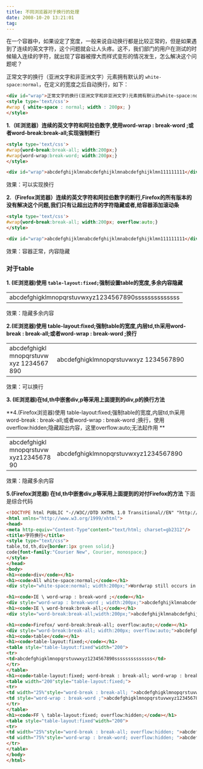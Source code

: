 ```yaml
---
title: 不同浏览器对于换行的处理
date: 2008-10-20 13:21:01
tag: 
---
```


在一个容器中，如果设定了宽度，一般来说自动换行都是比较正常的，但是如果遇到了连续的英文字符，这个问题就会让人头疼。这不，我们部门的用户在测试的时候输入连续的字符，就出现了容器被撑大而样式变形的情况发生，怎么解决这个问题呢？

<!-- more -->

正常文字的换行（亚洲文字和非亚洲文字）元素拥有默认的 `white-space:normal`，在定义的宽度之后自动换行，如下：

```html
<div id="wrap">正常文字的换行(亚洲文字和非亚洲文字)元素拥有默认的white-space:normal,当定义</div>
<style type='text/css'>
#wrap { white-space : normal; width : 200px; }
</style>
```

**1.（IE浏览器）连续的英文字符和阿拉伯数字,使用word-wrap : break-word ;或者word-break:break-all;实现强制断行**

```html
<style type='text/css'>
#wrap{word-break:break-all; width:200px;}  
#wrap{word-wrap:break-word; width:200px;}
</style>

<div id="wrap">abcdefghijklmnabcdefghijklmnabcdefghijklmn111111111</div>
```
效果：可以实现换行

**2.（Firefox浏览器）连续的英文字符和阿拉伯数字的断行,Firefox的所有版本的没有解决这个问题,我们只有让超出边界的字符隐藏或者,给容器添加滚动条**

```html
<style type='text/css'>
#wrap{word-break:break-all; width:200px; overflow:auto;}
</style>

<div id="wrap">abcdefghijklmnabcdefghijklmnabcdefghijklmn111111111</div>
```

效果：容器正常，内容隐藏

### **对于table**

**1. (IE浏览器)使用 `table-layout:fixed;`强制设置table的宽度,多余内容隐藏**

<table style="table-layout:fixed" width="200">
<tr>
<td>abcdefghigklmnopqrstuvwxyz1234567890ssssssssssssss
</td>
</tr>
</table>
效果：隐藏多余内容

**2.(IE浏览器)使用 table-layout:fixed;强制table的宽度,内层td,th采用word-break : break-all;或者word-wrap : break-word ;换行**

<table width="200" style="table-layout:fixed;">
<tr>
<td width="25%" style="word-break : break-all; ">abcdefghigklmnopqrstuvwxyz 1234567890
</td>
<td style="word-wrap : break-word ;">abcdefghigklmnopqrstuvwxyz 1234567890
</td>
</tr>
</table>
效果：可以换行

**3. (IE浏览器)在td,th中嵌套div,p等采用上面提到的div,p的换行方法**

**4.(Firefox浏览器)使用 table-layout:fixed;强制table的宽度,内层td,th采用word-break : break-all;或者word-wrap : break-word ;换行，使用overflow:hidden;隐藏超出内容，这里overflow:auto;无法起作用
**

<table style="table-layout:fixed" width="200">
<tr>
<td width="25%"  style="word-break : break-all; overflow:hidden; ">abcdefghigklmnopqrstuvwxyz1234567890</td>
<td width="75%" style="word-wrap : break-word; overflow:hidden; ">abcdefghigklmnopqrstuvwxyz1234567890</td>
</tr>
</table>
效果：隐藏多余内容

**5.(Firefox浏览器) 在td,th中嵌套div,p等采用上面提到的对付Firefox的方法**
下面是综合代码

```html
<!DOCTYPE html PUBLIC "-//W3C//DTD XHTML 1.0 Transitional//EN" "http://www.w3.org/TR/xhtml1/DTD/xhtml1-transitional.dtd">
<html xmlns="http://www.w3.org/1999/xhtml">
<head>
<meta http-equiv="Content-Type"content="text/html; charset=gb2312"/>
<title>字符换行</title>
<style type="text/css">
table,td,th,div{border:1px green solid;}
code{font-family:"Courier New", Courier, monospace;}
</style>
</head>
<body>
<h1><code>div</code></h1>
<h1><code>All white-space:normal;</code></h1>
<div style="white-space:normal; width:200px;">Wordwrap still occurs in a td element that has its WIDTH attribute set to a value smaller than the unwrapped content of the cell, even if the noWrap property is set to true. Therefore, the WIDTH attribute takes precedence over the noWrap property in this scenario</div>

<h1><code>IE \ word-wrap : break-word ;</code></h1>
<div style="word-wrap : break-word ; width:200px;">abcdefghijklmnabcdefghijklmnabcdefghijklmn111111111</div>
<h1><code>IE \ word-break:break-all;</code></h1>
<div style="word-break:break-all;width:200px;">abcdefghijklmnabcdefghijklmnabcdefghijklmn111111111</div>

<h1><code>Firefox/ word-break:break-all; overflow:auto;</code></h1>
<div style="word-break:break-all; width:200px; overflow:auto;">abcdefghijklmnabcdefghijklmnabcdefghijklmn111111111</div>
<h1><code>table</code></h1>
<h1><code>table-layout:fixed;</code></h1>
<table style="table-layout:fixed"width="200">
<tr>
<td>abcdefghigklmnopqrstuvwxyz1234567890ssssssssssssss</td>
</tr>
</table>
<h1><code>table-layout:fixed; word-break : break-all; word-wrap : break-word ;</code></h1>
<table width="200"style="table-layout:fixed;">
<tr>
<td width="25%"style="word-break : break-all; ">abcdefghigklmnopqrstuvwxyz1234567890ssssssssssssss</td>
<td style="word-wrap : break-word ;">abcdefghigklmnopqrstuvwxyz1234567890ssssssssssssss</td>
</tr>
</table>
<h1><code>FF \ table-layout:fixed; overflow:hidden;</code></h1>
<table style="table-layout:fixed"width="200">
<tr>
<td width="25%"style="word-break : break-all; overflow:hidden; ">abcdefghigklmnopqrstuvwxyz1234567890</td>
<td width="75%"style="word-wrap : break-word; overflow:hidden; ">abcdefghigklmnopqrstuvwxyz1234567890</td>
</tr>
</table>
</body>
</html>
```